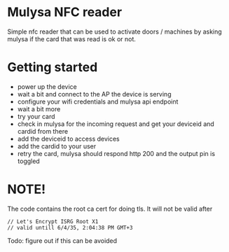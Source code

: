 # Mulysa NFC reader

Simple nfc reader that can be used to activate doors / machines by asking mulysa if the card that was read is ok or not.

# Getting started

* power up the device
* wait a bit and connect to the AP the device is serving
* configure your wifi credentials and mulysa api endpoint
* wait a bit more
* try your card
* check in mulysa for the incoming request and get your deviceid and cardid from there
* add the deviceid to access devices
* add the cardid to your user
* retry the card, mulysa should respond http 200 and the output pin is toggled

# NOTE!

The code contains the root ca cert for doing tls. It will not be valid after

```
// Let's Encrypt ISRG Root X1
// valid untill 6/4/35, 2:04:38 PM GMT+3
```

Todo: figure out if this can be avoided